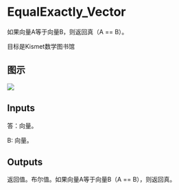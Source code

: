 # EqualExactly_Vector

如果向量A等于向量B，则返回真（A == B）。

目标是Kismet数学图书馆

## 图示

![]($-20221218-19563613.png)

## Inputs

答：向量。

B: 向量。  

## Outputs

返回值。布尔值。如果向量A等于向量B（A == B），则返回真。
